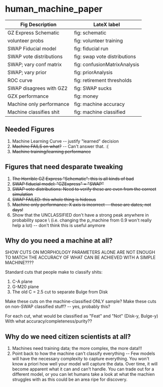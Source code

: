 # human_machine_paper

|Fig Description			|		LateX label                 |
|---------------------------|-----------------------------------|
|GZ Express Schematic			|    fig: schematic             |
|volunteer probs                |  fig: volunteer training      |
|SWAP Fiducial model		|		fig: fiducial run      |
|SWAP vote distributions	|		fig: swap vote distributions      |
|SWAP; vary conf matrix		|	fig: confusionMatrixAnalysis      |
|SWAP; vary prior			|	    fig: priorAnalysis      |
| ROC curve                  |     fig: retirement thresholds      |
|SWAP disagrees with GZ2	|		fig: SWAP sucks      |
|GZX performance			|		fig: money      |
|Machine only performance	|	    fig: machine accuracy      |
|Machine classifies shit 	|	    fig: machine classified      |


## Needed Figures
1. Machine Learning Curve -- justify "learned" decision
2. ~~Machine FAILS on what?~~ -- Can't answer that. :(
3. ~~Machine training/learning performance~~


## Figures that need desparate tweaking
1. ~~The Horrible GZ Express "Schematic": this is all kinds of bad~~
2. ~~SWAP fiducial model: "GZExpress" = "SWAP"~~
3. ~~SWAP vote distributions: Need to verify these are even from the correct simulation~~
4. ~~SWAP FAILED: this whole thing is hideous~~
5. ~~Machine only performance: X axis is incorrect -- those are dates; not days!~~
6. Show that the UNCLASSIFIED don't have a strong peak anywhere in probability space \\
    (i.e. changing the p_machine from 0.9 won't really help a lot) -- don't think this is useful anymore

## Why do you need a machine at all?
SHOW CUTS ON MORPHOLOGY PARAMETERS ALONE ARE NOT ENOUGH TO MATCH THE 
ACCURACY OF WHAT CAN BE ACHIEVED WITH A SIMPLE MACHINE????

Standard cuts that people make to classify shits: 
1. C-A plane
2. G-M20 plane
3. The old C = 2.5 cut to separate Bulge from Disk

Make these cuts on the machine-classified ONLY sample?
Make these cuts on non-SWAP classified stuff? -- yes, probably this? 

For each cut, what would be classified as "Feat" and "Not" (Disk-y, Bulge-y)
With what accuracy/completeness/purity??

## Why do we need citizen scientists at all? 
1. Machines need training data; the more complex, the more data!!!
2. Point back to how the machine can't classify everything -- Few models will have the necessary complexity to capture everything. You won't know a priori how well
your model will capture the data. Over time, it will become apparent what it can and can't handle. You can trade out for a different model, or you can let humans
take a look at what the machien struggles with as this could be an area ripe for discovery. 

